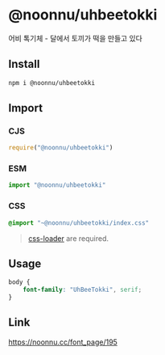 # @noonnu/uhbeetokki
어비 톡기체 - 달에서 토끼가 떡을 만들고 있다

## Install
```sh
npm i @noonnu/uhbeetokki
```
## Import
### CJS
```js
require("@noonnu/uhbeetokki")
```
### ESM
```js
import "@noonnu/uhbeetokki"
```
### CSS 
```css
@import "~@noonnu/uhbeetokki/index.css"
```
> [css-loader](https://github.com/webpack-contrib/css-loader) are required.

## Usage
```css
body {
    font-family: "UhBeeTokki", serif;
}
```

## Link
https://noonnu.cc/font_page/195